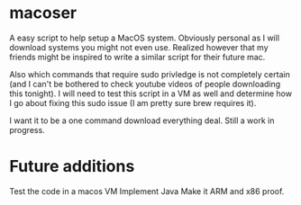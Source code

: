 # macoser
A easy script to help setup a MacOS system.
Obviously personal as I will download systems you might not even use.
Realized however that my friends might be inspired to write a similar script for their future mac.

Also which commands that require sudo privledge is not completely certain (and I can't be bothered to check youtube videos of people downloading this tonight). I will need to test this script in a VM as well and determine how I go about fixing this sudo issue (I am pretty sure brew requires it).

I want it to be a one command download everything deal.
Still a work in progress.

# Future additions
Test the code in a macos VM
Implement Java
Make it ARM and x86 proof.
